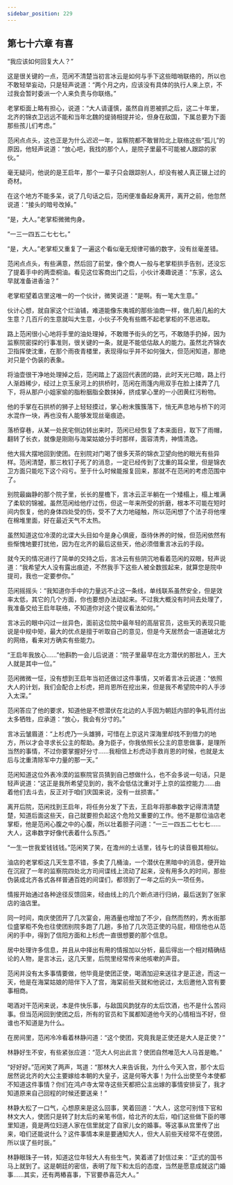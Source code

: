 ```yaml
---
sidebar_position: 229
---
```


## 第七十六章 **有喜**

“我应该如何回复大人？”

这是很关键的一点，范闲不清楚当初言冰云是如何与手下这些暗哨联络的，所以也不敢轻举妄动，只是轻声说道：“两个月之内，应该没有具体的执行人来上京，不过我会暂时委派一个人来负责与你联络。”

老掌柜面上略有担心，说道：“大人请谨慎，虽然自肖恩被抓之后，这二十年里，北齐的锦衣卫远远不能和当年北魏的缇骑相提并论，但身在敌国，下属总要为下面那些孩儿们考虑。”

范闲点点头，这也正是为什么迟迟一年，监察院都不敢冒险北上联络这些“孤儿”的原因，他轻声说道：“放心吧，我找的那个人，是院子里最不可能被人跟踪的家伙。”

毫无疑问，他说的是王启年，那个一辈子只会跟踪别人，却没有被人真正辍上过的奇材。

在这个地方不能多呆，说了几句话之后，范闲便准备起身离开，离开之前，他忽然说道：“接头的暗号改掉。”

“是，大人。”老掌柜微微佝身。

“一三一四五二七七七。”

“是，大人。”老掌柜又重复了一遍这个看似毫无规律可循的数字，没有丝毫差错。

范闲点点头，有些满意，然后回了前堂，像个商人一般与老掌柜拱手告别，还没忘了提着手中的两壶桐油。看见这位客商出门之后，小伙计凑趣说道：“东家，这么早就准备进香油？”

老掌柜望着店里这唯一的一个伙计，微笑说道：“是啊。有一笔大生意。”

伙计心想，就自家这个烂油铺，难道能像东夷城的那些油商一样，做几船几船的大生意？几百斤的生意就叫大生意，小伙子不免有些瞧不起老掌柜的不思进取。

路上范闲很小心地将手里的油处理掉，不敢赠予街头的乞丐，不敢随手扔掉，因为监察院密探的行事准则，很关键的一条，就是不能低估敌人的能力。虽然北齐锦衣卫指挥使沈重，在那个雨夜青楼里，表现得似乎并不如何强大，但范闲知道，那绝对只是个伪装的表象。

将油壶很干净地处理掉之后，范闲踏上了返回代表团的路，此时天光已暗，路上行人渐趋稀少，经过上京玉泉河上的拱桥时，范闲在雨篷内用双手在脸上揉弄了几下，将从那户小姐家偷的脂粉胭脂全数抹掉，挤成掌心里的一小团黄红污粉物。

他的手掌在石拱桥的狮子上轻轻摸过，掌心粉末簇簇落下，悄无声息地与桥下的河水混作一块，再也没有人能够发现丝毫痕迹。

落桥穿巷，从某一处民宅侧边转出来时，范闲已经恢复了本来面目，取下了雨帽，翻转了长衣，就像是刚刚与海棠姑娘分手时那样，面容清秀，神情清逸。

他大摇大摆地回到使团。在别院对门喝了很多天茶的锦衣卫望向他的眼光有些异样。范闲清楚，那三枚钉子死了的消息，一定已经传到了沈重的耳朵里，但是锦衣卫方面只能吃下这个闷亏。至于什么时候能报复回来，那就不在范闲的考虑范围中了。

别院最幽静的那个院子里，长长的屋檐下，言冰云正半躺在一个矮榻上，榻上堆满了柔软的锦被。虽然范闲给他疗过伤，但这一年来所受的折磨，根本不可能在短时间内恢复，他的身体四处受的伤，受不了大力地碰触，所以范闲想了个法子将他埋在棉堆里面，好在最近天气不太热。

虽然知道这位冷漠的北谍大头目如今是身心俱疲，亟待休养的时候，但范闲依然有些惭愧地要打扰他，因为在北齐的最后这些天，他必须借重言冰云的手段。

就今天的情况进行了简单的交持之后，言冰云有些阴沉地看着范闲的双眼，轻声说道：“我希望大人没有露出痕迹，不然我手下这些人被全数拔起来，就算您是院中提司，我也一定要参你。”

范闲摇摇头：“我知道你手中的力量远不止这一条线，单线联系虽然安全，但是效率太低，其它的几个方面，你也要想办法动起来。不过我大概没有时间去处理了，我准备交给王启年联络，不知道你对这个提议看法如何。”

言冰云的眼中闪过一丝异色，面前这位院中最年轻的高层官员，这些天的表现只能说是中规中矩，最大的优点是擅于听取自己的意见，但是今天居然会一语道破北方的网络，看来对方确实有些能力。

“王启年我放心……”他斟酌一会儿后说道：“院子里最早在北方潜伏的那批人，王大人就是其中一位。”

范闲微微一怔，没有想到王启年当初还做过这件事情，又听着言冰云说道：“依照大人的计划，我们会配合上杉虎，把肖恩所在挖出来，但是我不希望院中的人手涉入太深。”

范闲答应了他的要求，知道他是不想潜伏在北边的人手因为朝廷内部的争轧而付出太多牺牲，应承道：“放心，我会有分寸的。”

言冰云皱眉道：“上杉虎乃一头雄狮，可惜在上京这片深海里却找不到借力的地方，所以才会寻求长公主的帮助。身为臣子，你我依照长公主的意思做事，是理所当然的事情，不过你要掌握好分寸……我相信上杉虎动手救肖恩的时候，也就是太后与沈重清除军中力量的那一天。”

范闲知道这位外表冷漠的监察院官员猜到自己想做什么，也不会多说一句话，只是轻声说道：“这正是我所希望见到的，我不会低估沈重对于上京的监控能力……由着他们去斗去，反正对于咱们庆国来说，没有一丝损害。”

离开后院，范闲找到王启年，将任务分发了下去，王启年将那串数字记得清清楚楚，知道后面这些天，自己就要担负起这个危险又重要的工作。他不是那位油店老掌柜，他是范闲心腹之中的心腹，所以壮着胆子问道：“一三一四五二七七七……大人，这串数字好像代表着什么东西。”

“一生一世我爱钱钱钱。”范闲笑了笑，在澹州的土话里，钱与七的读音极其相似。

油店的老掌柜这几天生意不错，多卖了几桶油，一个潜伏在黑暗中的消息，便开始在沉寂了一年的监察院四处北方司间谍线上流动了起来，没有用多久的时间，那些伪装成北齐各式各样普通百姓的间谍们，都领到了一年之后的头一项任务。

情报开始通过各种途径反馈回来，经由线上的几个断点进行归纳，最后送到了张家店的油店里。

同一时间，南庆使团开了几次宴会，用酒量也增加了不少，自然而然的，秀水街那位盛掌柜不免也往使团别院多跑了几趟，多拍了几次范正使的马屁，相信他也从范闲的手中，得到了信阳方面和上杉虎一直很想要的那个信息。

居中处理许多信息，并且从中择出有用的情报加以分析，最后得出一个相对精确结论的人物，是言冰云，这几天里，后院里经常传来他咳嗽的声音。

范闲并没有太多事情要做，他毕竟是使团正使，喝酒加迎来送往才是正途，而这一天，他是在海棠姑娘的陪伴下入了宫，海棠前些天就和他说过，太后邀他入宫有要事相商。

喝酒对干范闲来说，本是件快乐事，与敌国风韵犹存的太后饮酒，也不是什么苦闷事。但当范闲回到使团之后，所有的官员和下属都知道他今天的心情相当不好，但谁也不知道是为什么。

在房间里，范闲冷冷看着林静问道：“这个使团，究竟我是正使还是大人是正使？”

林静好生不安，有些紧张应道：“范大人何出此言？使团自然唯范大人马首是瞻。”

“好好好。”范闲笑了两声，骂道：“那林大人来告诉我，为什么今天入宫，那个太后居然说北齐的大公主要嫁给本朝的大皇子，这是何等大事！为什么出使至今本使都不知道这件事情？你们在鸿卢寺太常寺这些天都把公主出嫁的事情安排妥了，我才知道原来自己回程的时候还要送亲！”

林静大松了一口气，心想原来是这么回事，笑着回道：“大人，这您可别怪下官和林文大人，使团只是转了封太后的亲笔书信，给北齐的太后，咱们这些做下臣的哪里知道，竟是两位妇道人家在信里就定了自家儿女的婚事。等这事从宫里传了出来，咱们还能说什么？这件事情本来是要通知大人，但大人前些天经常不在使团，所以误了些时辰。”

林静眼珠子一转，知道这位年轻大人有些生气，笑着递了封信过来：“正式的国书马上就到了。这是朝廷的密信，表明了陛下和太后的态度，当然是愿意成就这门婚事……其实，还有两樁喜事，下官要恭喜范大人。”

